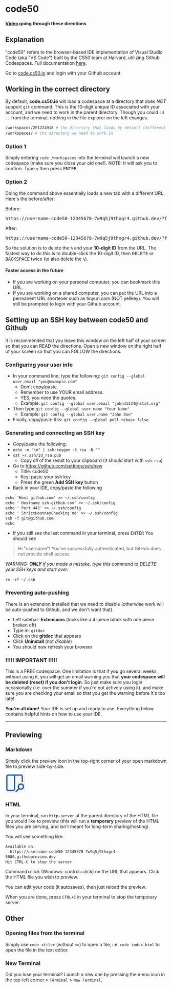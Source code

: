 # code50

#### [Video](https://www.youtube.com/watch?v=Y9IyXRUw6Yk) going through these directions

## Explanation

"code50" refers to the browser-based IDE implementation of Visual Studio Code (aka "VS Code") built by the CS50 team at Harvard, utilizing Github Codespaces. Full documentation [here](https://cs50.readthedocs.io/code/).

Go to [code.cs50.io](https://code.cs50.io/) and login with your Github account.

## Working in the correct directory

By default, **code.cs50.io** will load a codespace at a directory that does _NOT_ support `git` command. This is the 10-digit unique ID associated with your account, and we need to work in the parent directory. Though you could `cd ..` from the terminal, nothing in the file explorer on the left changes.

```bash
/workspaces/2F1224918 # the directory that loads by default (different ID)
/workspaces/ # the directory we need to work in
```

### Option 1
Simply entering `code /workspaces` into the terminal will launch a new codespace (make sure you close your old one!).
NOTE: It will ask you to confirm. Type `y` then press <kbd>ENTER</kbd>.

### Option 2
Doing the command above essentially loads a new tab with a different URL. Here's the before/after:

Before:
<pre>
https://username-code50-12345678-7w9q5j9thxgr4.github.dev/?folder=%2Fworkspaces<b>%2F1224918</b>&vscodeChannel=stable
</pre>
After:
<pre>
https://username-code50-12345678-7w9q5j9thxgr4.github.dev/?folder=%2Fworkspaces&vscodeChannel=stable
</pre>

So the solution is to delete the **`%`** and your **10-digit ID** from the URL. The fastest way to do this is to double-click the 10-digit ID, then <kbd>DELETE</kbd> or <kbd>BACKSPACE</kbd> twice (to also delete the `%`).

#### Faster access in the future

* If you are working on your personal computer, you can bookmark this URL.
* If you are working on a shared computer, you can put the URL into a permanent URL shortener such as tinyurl.com (NOT yellkey). You will still be prompted to login with your Github account.

## Setting up an SSH key between code50 and Github

It is recommended that you leave this window on the left half of your screen so that you can READ the directions. Open a new window on the right half of your screen so that you can FOLLOW the directions.

### Configuring your user info
* In your command line, type the following: `git config --global user.email "you@example.com"`
  * Don't copy/paste.
  * Remember to use YOUR email address.
  * YES, you need the quotes.
  * Example: `git config --global user.email "johnd1234@hstat.org"`
* Then type `git config --global user.name "Your Name"`
  * Example: `git config --global user.name "John Doe"`
* Finally, copy/paste this: `git config --global pull.rebase false`

### Generating and connecting an SSH key
* Copy/paste the following:
* `echo -e "\n" | ssh-keygen -t rsa -N ""`
* `cat ~/.ssh/id_rsa.pub`
  * Copy _all_ of the result to your clipboard (it should start with `ssh-rsa`)
* Go to https://github.com/settings/ssh/new
  * Title: code50
  * Key: paste your ssh key
  * Press the green **Add SSH key** button
* Back in your IDE, copy/paste the following
```
echo 'Host github.com' >> ~/.ssh/config
echo ' Hostname ssh.github.com' >> ~/.ssh/config
echo ' Port 443' >> ~/.ssh/config
echo ' StrictHostKeyChecking no' >> ~/.ssh/config
ssh -T git@github.com
echo

```
* If you still see the last command in your terminal, press <kbd>ENTER</kbd>
You should see
> Hi "username"! You've successfully authenticated, but GitHub does not provide shell access.

_WARNING: **ONLY** if you made a mistake, type this command to DELETE your SSH keys and start over:_

`rm -rf ~/.ssh`


### Preventing auto-pushing

There is an extension installed that we need to disable (otherwise work will be auto-pushed to Github, and we don't want that).

* Left sidebar: **Extensions** (looks like a 4-piece block with one piece broken off)
* Type in: `gitdoc`
* Click on the **gitdoc** that appears
* Click **Uninstall** (not _disable_)
* You should now refresh your browser

### !!!!! IMPORTANT !!!!!

This is a FREE codespace. One limitation is that if you go several weeks without using it, you will get an email warning you that **your codespace will be deleted (reset) if you don't login**. So just make sure you login occasionally (i.e. over the summer if you're not actively using it), and make sure you are checking your email so that you get the warning before it's too late!

**You're all done!** Your IDE is set up and ready to use. Everything below contains helpful hints on how to use your IDE.

---

## Previewing

### Markdown

Simply click the preview icon in the top-right corner of your open markdown file to preview side-by-side.

![](open-preview.png)

### HTML

In your terminal, run `http-server` at the parent directory of the HTML file you would like to preview (this will run a **temporary** preview of the HTML files you are serving, and isn't meant for long-term sharing/hosting). 

You will see something like:
```
Available on:
  https://username-code50-12345678-7w9q5j9thxgr4-8080.githubpreview.dev
Hit CTRL-C to stop the server
```
Command+click (Windows: control+click) on the URL that appears. Click the HTML file you wish to preview.

You can edit your code (it autosaves), then just reload the preview.

When you are done, press `CTRL+C` in your terminal to stop the temporary server.

## Other

### Opening files from the terminal

Simply use `code <file>` (without `<>`) to open a file, i.e. `code index.html` to open the file in the text editor.

### New Terminal

Did you lose your terminal? Launch a new one by pressing the menu icon in the top-left corner > `Terminal` > `New Terminal`.
